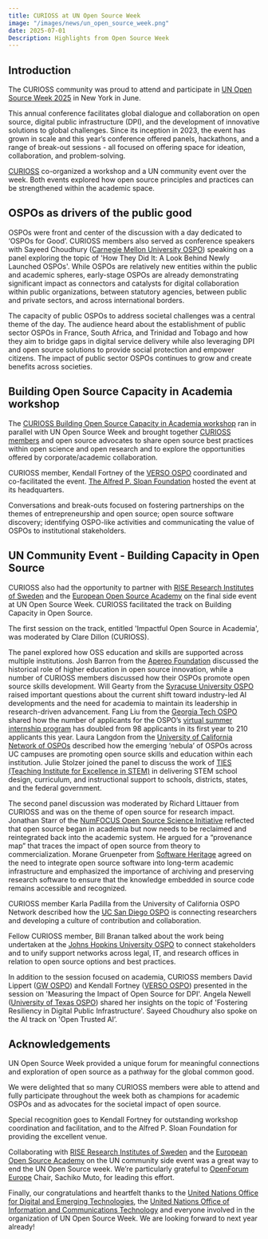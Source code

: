 ```yaml
---
title: CURIOSS at UN Open Source Week
image: "/images/news/un_open_source_week.png"
date: 2025-07-01
Description: Highlights from Open Source Week
---
```



## Introduction

The CURIOSS community was proud to attend and participate in [UN Open Source Week 2025](https://www.un.org/digital-emerging-technologies/content/open-source-week-2025) in New York in June. 

This annual conference facilitates global dialogue and collaboration on open source, digital public infrastructure (DPI), and the development of innovative solutions to global challenges. Since its inception in 2023, the event has grown in scale and this year’s conference offered panels, hackathons, and a range of break-out sessions - all focused on offering space for ideation, collaboration, and problem-solving. 

[CURIOSS](https://curioss.org/) co-organized a workshop and a UN community event over the week. Both events explored how open source principles and practices can be strengthened within the academic space. 

## OSPOs as drivers of the public good

OSPOs were front and center of the discussion with a day dedicated to ‘OSPOs for Good’. CURIOSS members also served as conference speakers with Sayeed Choudhury ([Carnegie Mellon University OSPO](https://www.library.cmu.edu/services/ospo)) speaking on a panel exploring the topic of 'How They Did It: A Look Behind Newly Launched OSPOs'. While OSPOs are relatively new entities within the public and academic spheres, early-stage OSPOs are already demonstrating significant impact as connectors and catalysts for digital collaboration within public organizations, between statutory agencies, between public and private sectors, and across international borders.

The capacity of public OSPOs to address societal challenges was a central theme of the day. The audience heard about the establishment of public sector OSPOs in France, South Africa, and Trinidad and Tobago and how they aim to bridge gaps in digital service delivery while also leveraging DPI and open source solutions to provide social protection and empower citizens. The impact of public sector OSPOs continues to grow and create benefits across societies.

## Building Open Source Capacity in Academia workshop

The [CURIOSS Building Open Source Capacity in Academia workshop](https://verso.w3.uvm.edu/curioss-building-open-source-capacity-in-academia-2025-workshop) ran in parallel with UN Open Source Week and brought together [CURIOSS members](https://curioss.org/about/members/) and open source advocates to share open source best practices within open science and open research and to explore the opportunities offered by corporate/academic collaboration. 

CURIOSS member, Kendall Fortney of the [VERSO OSPO](https://verso.w3.uvm.edu/) coordinated and co-facilitated the event. 
[The Alfred P. Sloan Foundation](https://sloan.org/) hosted the event at its headquarters.

Conversations and break-outs focused on fostering partnerships on the themes of entrepreneurship and open source; open source software discovery; identifying OSPO-like activities and communicating the value of OSPOs to institutional stakeholders.

## UN Community Event - Building Capacity in Open Source

CURIOSS also had the opportunity to partner with [RISE Research Institutes of Sweden](https://www.ri.se/en/about-rise) and the [European Open Source Academy](https://europeanopensource.academy/) on the final side event at UN Open Source Week. CURIOSS facilitated the track on Building Capacity in Open Source. 

The first session on the track, entitled 'Impactful Open Source in Academia', was moderated by Clare Dillon (CURIOSS). 

The panel explored how OSS education and skills are supported across multiple institutions. Josh Barron from the [Apereo Foundation](https://www.apereo.org/about) discussed the historical role of higher education in open source innovation, while a number of CURIOSS members discussed how their OSPOs promote open source skills development.  Will Gearty from the 
[Syracuse University OSPO](https://opensource.syracuse.edu/) raised important questions about the current shift toward industry-led AI developments and the need for academia to maintain its leadership in research-driven advancement. Fang Liu from the [Georgia Tech OSPO](https://ospo.cc.gatech.edu/) shared how the number of applicants for the OSPO’s [virtual summer internship program](https://ospo.cc.gatech.edu/vsip/) has doubled from 98 applicants in its first year to 210 applicants this year. Laura Langdon from the [University of California Network of OSPOs](https://ucospo.net/) described how the emerging ‘nebula’ of OSPOs across UC campuses are promoting open source skills and education within each institution. Julie Stolzer joined the panel to discuss the work of [TIES (Teaching Institute for Excellence in STEM)](https://www.tiesteach.org/) in delivering STEM school design, curriculum, and instructional support to schools, districts, states, and the federal government. 

The second panel discussion was moderated by Richard Littauer from CURIOSS and was on the theme of open source for research impact. Jonathan Starr of the [NumFOCUS Open Source Science Initiative](https://numfocus.org/open-source-science-initiative-ossci) reflected that open source began in academia but now needs to be reclaimed and reintegrated back into the academic system. He argued for a “provenance map” that traces the impact of open source from theory to commercialization. Morane Gruenpeter from [Software Heritage](https://www.softwareheritage.org/) agreed on the need to integrate open source software into long-term academic infrastructure and emphasized the importance of archiving and preserving research software to ensure that the knowledge embedded in source code remains accessible and recognized. 

CURIOSS member Karla Padilla from the University of California OSPO Network described how the [UC San Diego OSPO](https://datanexus.ucsd.edu/ospo/) is connecting researchers and developing a culture of contribution and collaboration.

Fellow CURIOSS member, Bill Branan talked about the work being undertaken at the [Johns Hopkins University OSPO](https://ospo.library.jhu.edu/) to connect stakeholders and to unify support networks across legal, IT, and research offices in relation to open source options and best practices.

In addition to the session focused on academia, CURIOSS members David Lippert ([GW OSPO](https://ospo.gwu.edu/)) and Kendall Fortney ([VERSO OSPO](https://verso.w3.uvm.edu/)) presented in the session on 'Measuring the Impact of Open Source for DPI'. Angela Newell 
([University of Texas OSPO](https://opensource.utexas.edu/)) shared her insights on the topic of 'Fostering Resiliency in Digital Public Infrastructure'. Sayeed Choudhury also spoke on the AI track on 'Open Trusted AI’.

## Acknowledgements

UN Open Source Week provided a unique forum for meaningful connections and exploration of open source as a pathway for the global common good. 

We were delighted that so many CURIOSS members were able to attend and fully participate throughout the week both as champions for academic OSPOs and as advocates for the societal impact of open source.

Special recognition goes to Kendall Fortney for outstanding workshop coordination and facilitation, and to the Alfred P. Sloan Foundation for providing the excellent venue. 

Collaborating with [RISE Research Institutes of Sweden](https://www.linkedin.com/company/rise-research-institutes-of-sweden/) and the [European Open Source Academy](https://europeanopensource.academy/) on the UN community side event was a great way to end the UN Open Source week. We’re particularly grateful to [OpenForum Europe](https://openforumeurope.org/) Chair, Sachiko Muto, for leading this effort.

Finally, our congratulations and heartfelt thanks to the [United Nations Office for Digital and Emerging Technologies](https://www.un.org/digital-emerging-technologies/), the [United Nations Office of Information and Communications Technology](https://unite.un.org/) and everyone involved in the organization of UN Open Source Week. We are looking forward to next year already!
